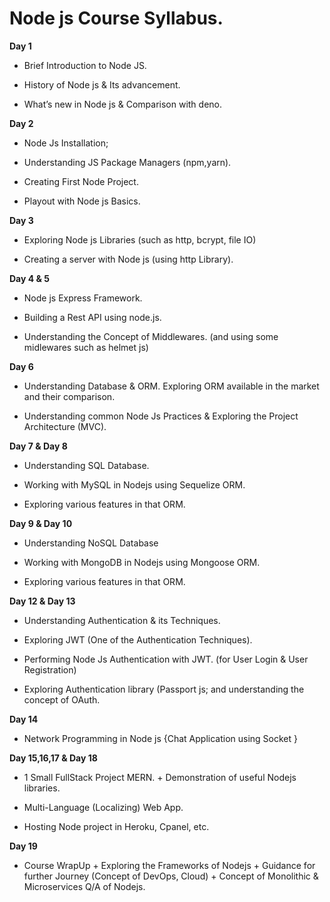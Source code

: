 # Node js Course Syllabus.      
  
**Day 1**

-   Brief Introduction to Node JS.
    
-   History of Node js & Its advancement.
    
-   What’s new in Node js & Comparison with deno.
    

  

**Day 2**

-   Node Js Installation;
    
-   Understanding JS Package Managers (npm,yarn).
    
-   Creating First Node Project.
    
-   Playout with Node js Basics.
    

  

**Day 3**

-   Exploring Node js Libraries (such as http, bcrypt, file IO)
    

-   Creating a server with Node js (using http Library).
    

  

**Day 4 & 5**

-   Node js Express Framework.
    
-   Building a Rest API using node.js.
    
-   Understanding the Concept of Middlewares. (and using some midlewares such as helmet js)
    

  

**Day 6**

-   Understanding Database & ORM. Exploring ORM available in the market and their comparison.
    
-   Understanding common Node Js Practices & Exploring the Project Architecture (MVC).
    

  

**Day 7 & Day 8**

-   Understanding SQL Database.
    

-   Working with MySQL in Nodejs using Sequelize ORM.
    
-   Exploring various features in that ORM.
    

  

**Day 9 & Day 10**

-   Understanding NoSQL Database
    

-   Working with MongoDB in Nodejs using Mongoose ORM.
    
-   Exploring various features in that ORM.
    

  

**Day 12 & Day 13**

-   Understanding Authentication & its Techniques.
    
-   Exploring JWT (One of the Authentication Techniques).
    
-   Performing Node Js Authentication with JWT. (for User Login & User Registration)
    
-   Exploring Authentication library (Passport js; and understanding the concept of OAuth.
    

**Day 14**

-   Network Programming in Node js {Chat Application using Socket }
    

  

**Day 15,16,17 & Day 18**

-   1 Small FullStack Project MERN. + Demonstration of useful Nodejs libraries.
    
-   Multi-Language (Localizing) Web App.
    
-   Hosting Node project in Heroku, Cpanel, etc.
    

  

**Day 19**

-   Course WrapUp + Exploring the Frameworks of Nodejs + Guidance for further Journey (Concept of DevOps, Cloud) + Concept of Monolithic & Microservices Q/A of Nodejs.
